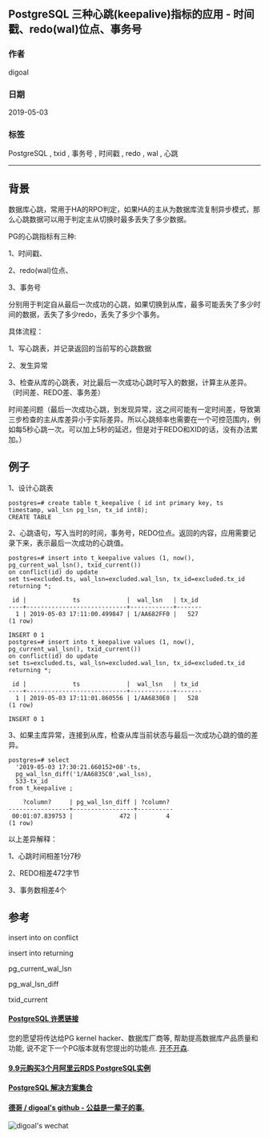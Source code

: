 ## PostgreSQL 三种心跳(keepalive)指标的应用 - 时间戳、redo(wal)位点、事务号  
                                                                                                                                  
### 作者                                                                                                                                  
digoal                                                                                                                                  
                                                                                                                                  
### 日期                                                                                                                                  
2019-05-03                                                                                                                                  
                                                                                                                                  
### 标签                                                                                                                                  
PostgreSQL , txid , 事务号 , 时间戳 , redo , wal , 心跳    
                                                 
----                                                                                                                            
                                                                                                                              
## 背景         
数据库心跳，常用于HA的RPO判定，如果HA的主从为数据库流复制异步模式，那么心跳数据可以用于判定主从切换时最多丢失了多少数据。  
  
PG的心跳指标有三种:  
  
1、时间戳、  
  
2、redo(wal)位点、  
  
3、事务号  
  
分别用于判定自从最后一次成功的心跳，如果切换到从库，最多可能丢失了多少时间的数据，丢失了多少redo，丢失了多少个事务。  
  
具体流程：  
  
1、写心跳表，并记录返回的当前写的心跳数据  
  
2、发生异常  
  
3、检查从库的心跳表，对比最后一次成功心跳时写入的数据，计算主从差异。（时间差、REDO差、事务差）  
  
时间差问题（最后一次成功心跳，到发现异常，这之间可能有一定时间差，导致第三步检查的主从库差异小于实际差异。所以心跳频率也需要在一个可控范围内，例如每5秒心跳一次。可以加上5秒的延迟，但是对于REDO和XID的话，没有办法累加。）  
  
## 例子  
1、设计心跳表  
  
```  
postgres=# create table t_keepalive ( id int primary key, ts timestamp, wal_lsn pg_lsn, tx_id int8);  
CREATE TABLE  
```  
  
2、心跳语句，写入当时的时间，事务号，REDO位点。返回的内容，应用需要记录下来，表示最后一次成功的心跳值。  
  
```  
postgres=# insert into t_keepalive values (1, now(), pg_current_wal_lsn(), txid_current())   
on conflict(id) do update   
set ts=excluded.ts, wal_lsn=excluded.wal_lsn, tx_id=excluded.tx_id   
returning *;  
  
 id |             ts             |  wal_lsn   | tx_id   
----+----------------------------+------------+-------  
  1 | 2019-05-03 17:11:00.499847 | 1/AA682FF0 |   527  
(1 row)  
  
INSERT 0 1  
postgres=# insert into t_keepalive values (1, now(), pg_current_wal_lsn(), txid_current())   
on conflict(id) do update   
set ts=excluded.ts, wal_lsn=excluded.wal_lsn, tx_id=excluded.tx_id   
returning *;  
  
 id |             ts             |  wal_lsn   | tx_id   
----+----------------------------+------------+-------  
  1 | 2019-05-03 17:11:01.860556 | 1/AA6830E0 |   528  
(1 row)  
  
INSERT 0 1  
```  
  
3、如果主库异常，连接到从库，检查从库当前状态与最后一次成功心跳的值的差异。  
  
```  
postgres=# select   
  '2019-05-03 17:30:21.660152+08'-ts,   
  pg_wal_lsn_diff('1/AA6835C0',wal_lsn),   
  533-tx_id   
from t_keepalive ;  
  
    ?column?     | pg_wal_lsn_diff | ?column?   
-----------------+-----------------+----------  
 00:01:07.839753 |             472 |        4  
(1 row)  
```  
  
以上差异解释：  
  
1、心跳时间相差1分7秒  
  
2、REDO相差472字节  
  
3、事务数相差4个  
  
## 参考  
insert into on conflict  
  
insert into returning   
  
pg_current_wal_lsn  
  
pg_wal_lsn_diff  
  
txid_current  
    
  
  
  
  
  
  
  
  
  
  
  
  
  
  
  
  
  
  
  
  
  
  
  
  
  
  
  
  
  
  
  
  
  
  
  
  
  
  
  
  
  
  
  
  
  
  
  
  
  
  
  
  
  
  
  
  
  
  
  
#### [PostgreSQL 许愿链接](https://github.com/digoal/blog/issues/76 "269ac3d1c492e938c0191101c7238216")
您的愿望将传达给PG kernel hacker、数据库厂商等, 帮助提高数据库产品质量和功能, 说不定下一个PG版本就有您提出的功能点. [开不开森](https://github.com/digoal/blog/issues/76 "269ac3d1c492e938c0191101c7238216").  
  
  
#### [9.9元购买3个月阿里云RDS PostgreSQL实例](https://www.aliyun.com/database/postgresqlactivity "57258f76c37864c6e6d23383d05714ea")
  
  
#### [PostgreSQL 解决方案集合](https://yq.aliyun.com/topic/118 "40cff096e9ed7122c512b35d8561d9c8")
  
  
#### [德哥 / digoal's github - 公益是一辈子的事.](https://github.com/digoal/blog/blob/master/README.md "22709685feb7cab07d30f30387f0a9ae")
  
  
![digoal's wechat](../pic/digoal_weixin.jpg "f7ad92eeba24523fd47a6e1a0e691b59")
  
